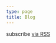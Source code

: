 ```yaml
---
type: page
title: Blog
---
```

<p class="rss-subscribe">subscribe <a href="/feed.xml">via RSS</a></p>
